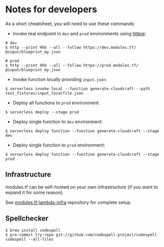 # Notes for developers

As a short cheatsheet, you will need to use these commands:

* Invoke real endpoint in `dev` and `prod` environments using [httpie](https://github.com/jakubroztocil/httpie/):

```
# dev
$ http --print Hhb --all --follow https://dev.modules.tf/ @input/blueprint_my.json

# prod
$ http --print Hhb --all --follow https://prod.modules.tf/ @input/blueprint_my.json
```

* Invoke function locally providing `input.json`:

```
$ serverless invoke local --function generate-cloudcraft --path test_fixtures/input_localfile.json
```

* Deploy all functions to `prod` environment:

```
$ serverless deploy --stage prod
```

* Deploy single function to `dev` environment:

```
$ serverless deploy function --function generate-cloudcraft --stage dev
```

* Deploy single function to `prod` environment:

```
$ serverless deploy function --function generate-cloudcraft --stage prod
```

## Infrastructure

modules.tf can be self-hosted on your own infrastructure (if you want to expand it for some reason).

See [modules.tf-lambda-infra](https://github.com/antonbabenko/modules.tf-lambda-infra) repository for complete setup.

## Spellchecker

```
$ brew install codespell
$ pre-commit try-repo git://github.com/codespell-project/codespell codespell --all-files
```
